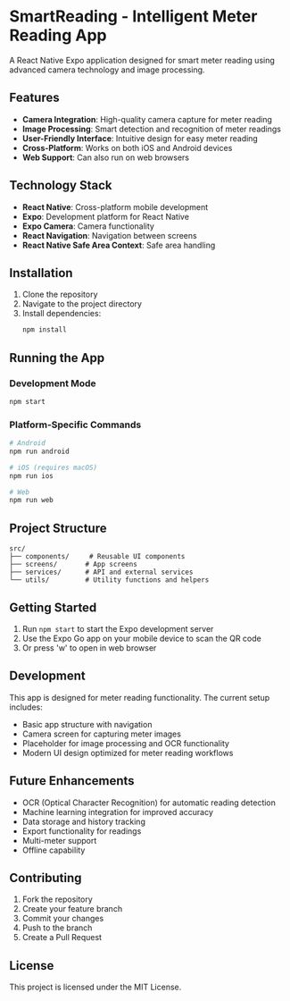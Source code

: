 # SmartReading - Intelligent Meter Reading App

A React Native Expo application designed for smart meter reading using advanced camera technology and image processing.

## Features

- **Camera Integration**: High-quality camera capture for meter reading
- **Image Processing**: Smart detection and recognition of meter readings
- **User-Friendly Interface**: Intuitive design for easy meter reading
- **Cross-Platform**: Works on both iOS and Android devices
- **Web Support**: Can also run on web browsers

## Technology Stack

- **React Native**: Cross-platform mobile development
- **Expo**: Development platform for React Native
- **Expo Camera**: Camera functionality
- **React Navigation**: Navigation between screens
- **React Native Safe Area Context**: Safe area handling

## Installation

1. Clone the repository
2. Navigate to the project directory
3. Install dependencies:
   ```bash
   npm install
   ```

## Running the App

### Development Mode
```bash
npm start
```

### Platform-Specific Commands
```bash
# Android
npm run android

# iOS (requires macOS)
npm run ios

# Web
npm run web
```

## Project Structure

```
src/
├── components/     # Reusable UI components
├── screens/       # App screens
├── services/      # API and external services
└── utils/         # Utility functions and helpers
```

## Getting Started

1. Run `npm start` to start the Expo development server
2. Use the Expo Go app on your mobile device to scan the QR code
3. Or press 'w' to open in web browser

## Development

This app is designed for meter reading functionality. The current setup includes:

- Basic app structure with navigation
- Camera screen for capturing meter images
- Placeholder for image processing and OCR functionality
- Modern UI design optimized for meter reading workflows

## Future Enhancements

- OCR (Optical Character Recognition) for automatic reading detection
- Machine learning integration for improved accuracy
- Data storage and history tracking
- Export functionality for readings
- Multi-meter support
- Offline capability

## Contributing

1. Fork the repository
2. Create your feature branch
3. Commit your changes
4. Push to the branch
5. Create a Pull Request

## License

This project is licensed under the MIT License.